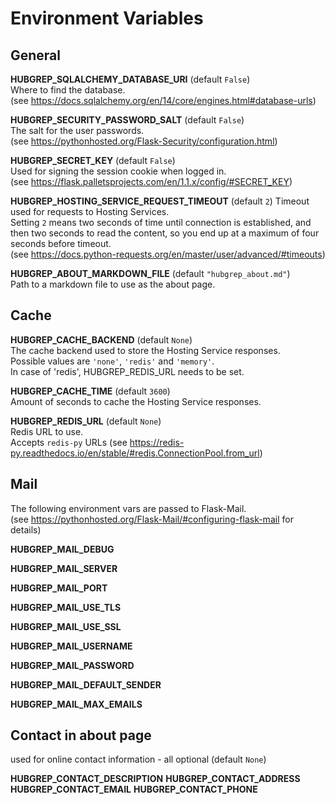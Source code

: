 # Environment Variables


## General

**HUBGREP_SQLALCHEMY_DATABASE_URI**  (default `False`)  
Where to find the database.  
(see <https://docs.sqlalchemy.org/en/14/core/engines.html#database-urls>)

**HUBGREP_SECURITY_PASSWORD_SALT** (default `False`)  
The salt for the user passwords.  
(see <https://pythonhosted.org/Flask-Security/configuration.html>)

**HUBGREP_SECRET_KEY** (default `False`)  
Used for signing the session cookie when logged in.  
(see <https://flask.palletsprojects.com/en/1.1.x/config/#SECRET_KEY>)

**HUBGREP_HOSTING_SERVICE_REQUEST_TIMEOUT** (default `2`)
Timeout used for requests to Hosting Services.  
Setting `2` means two seconds of time until connection is established, and then two seconds to read the content, so you end up at a maximum of four seconds before timeout.  
(see <https://docs.python-requests.org/en/master/user/advanced/#timeouts>)

**HUBGREP_ABOUT_MARKDOWN_FILE**  (default `"hubgrep_about.md"`)  
Path to a markdown file to use as the about page.


## Cache

**HUBGREP_CACHE_BACKEND**   (default `None`)  
The cache backend used to store the Hosting Service responses.  
Possible values are `'none'`, `'redis'` and `'memory'`.  
In case of 'redis', HUBGREP_REDIS_URL needs to be set.

**HUBGREP_CACHE_TIME**  (default `3600`)  
Amount of seconds to cache the Hosting Service responses.

**HUBGREP_REDIS_URL** (default `None`)  
Redis URL to use.  
Accepts `redis-py` URLs (see <https://redis-py.readthedocs.io/en/stable/#redis.ConnectionPool.from_url>)


## Mail

The following environment vars are passed to Flask-Mail.  
(see <https://pythonhosted.org/Flask-Mail/#configuring-flask-mail> for details)

**HUBGREP_MAIL_DEBUG**

**HUBGREP_MAIL_SERVER**

**HUBGREP_MAIL_PORT**

**HUBGREP_MAIL_USE_TLS**

**HUBGREP_MAIL_USE_SSL**

**HUBGREP_MAIL_USERNAME**

**HUBGREP_MAIL_PASSWORD**

**HUBGREP_MAIL_DEFAULT_SENDER**

**HUBGREP_MAIL_MAX_EMAILS**


## Contact in about page

used for online contact information - all optional (default `None`)

**HUBGREP_CONTACT_DESCRIPTION**
**HUBGREP_CONTACT_ADDRESS**
**HUBGREP_CONTACT_EMAIL**
**HUBGREP_CONTACT_PHONE**
